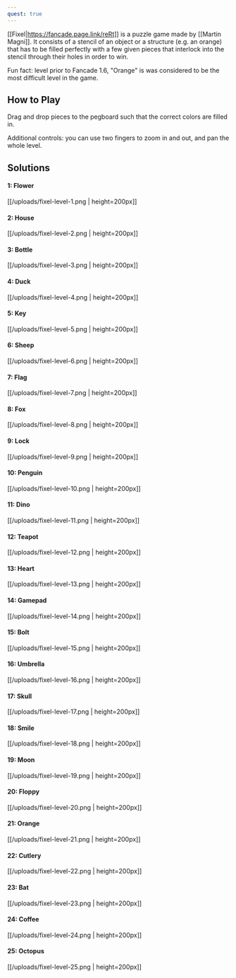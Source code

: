 ```yaml
---
quest: true
---
```


[[Fixel|https://fancade.page.link/reRt]] is a puzzle game made by [[Martin Magni]]. It consists of a stencil of an object or a structure (e.g. an orange) that has to be filled perfectly with a few given pieces that interlock into the stencil through their holes in order to win.

Fun fact: level prior to Fancade 1.6, "Orange" is was considered to be the most difficult level in the game.

## How to Play

Drag and drop pieces to the pegboard such that the correct colors are filled in.

Additional controls: you can use two fingers to zoom in and out, and pan the whole level.

## Solutions

#### 1: Flower

[[/uploads/fixel-level-1.png | height=200px]]

#### 2: House

[[/uploads/fixel-level-2.png | height=200px]]

#### 3: Bottle

[[/uploads/fixel-level-3.png | height=200px]]

#### 4: Duck

[[/uploads/fixel-level-4.png | height=200px]]

#### 5: Key

[[/uploads/fixel-level-5.png | height=200px]]

#### 6: Sheep

[[/uploads/fixel-level-6.png | height=200px]]

#### 7: Flag

[[/uploads/fixel-level-7.png | height=200px]]

#### 8: Fox

[[/uploads/fixel-level-8.png | height=200px]]

#### 9: Lock

[[/uploads/fixel-level-9.png | height=200px]]

#### 10: Penguin

[[/uploads/fixel-level-10.png | height=200px]]

#### 11: Dino

[[/uploads/fixel-level-11.png | height=200px]]

#### 12: Teapot

[[/uploads/fixel-level-12.png | height=200px]]

#### 13: Heart

[[/uploads/fixel-level-13.png | height=200px]]

#### 14: Gamepad

[[/uploads/fixel-level-14.png | height=200px]]

#### 15: Bolt

[[/uploads/fixel-level-15.png | height=200px]]

#### 16: Umbrella

[[/uploads/fixel-level-16.png | height=200px]]

#### 17: Skull

[[/uploads/fixel-level-17.png | height=200px]]

#### 18: Smile

[[/uploads/fixel-level-18.png | height=200px]]

#### 19: Moon

[[/uploads/fixel-level-19.png | height=200px]]

#### 20: Floppy

[[/uploads/fixel-level-20.png | height=200px]]

#### 21: Orange

[[/uploads/fixel-level-21.png | height=200px]]

#### 22: Cutlery

[[/uploads/fixel-level-22.png | height=200px]]

#### 23: Bat

[[/uploads/fixel-level-23.png | height=200px]]

#### 24: Coffee

[[/uploads/fixel-level-24.png | height=200px]]

#### 25: Octopus

[[/uploads/fixel-level-25.png | height=200px]]